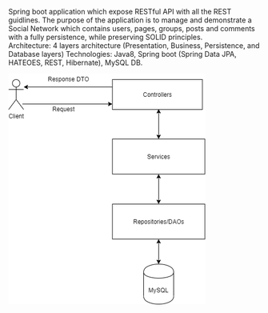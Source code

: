 Spring boot application which expose RESTful API with all the REST guidlines.
The purpose of the application is to manage and demonstrate a Social Network which contains users,
pages, groups, posts and comments with a fully persistence, while preserving SOLID principles.  
Architecture: 4 layers architecture (Presentation, Business, Persistence, and Database layers)
Technologies: Java8, Spring boot (Spring Data JPA, HATEOES, REST, Hibernate), MySQL DB.

![Alt text](doc/diagram.png?raw=true "Architecture Diagram")

